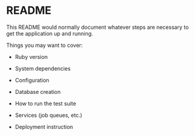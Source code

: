 # README

This README would normally document whatever steps are necessary to get the
application up and running.

Things you may want to cover:

* Ruby version

* System dependencies

* Configuration

* Database creation

* How to run the test suite

* Services (job queues, etc.)

* Deployment instruction
